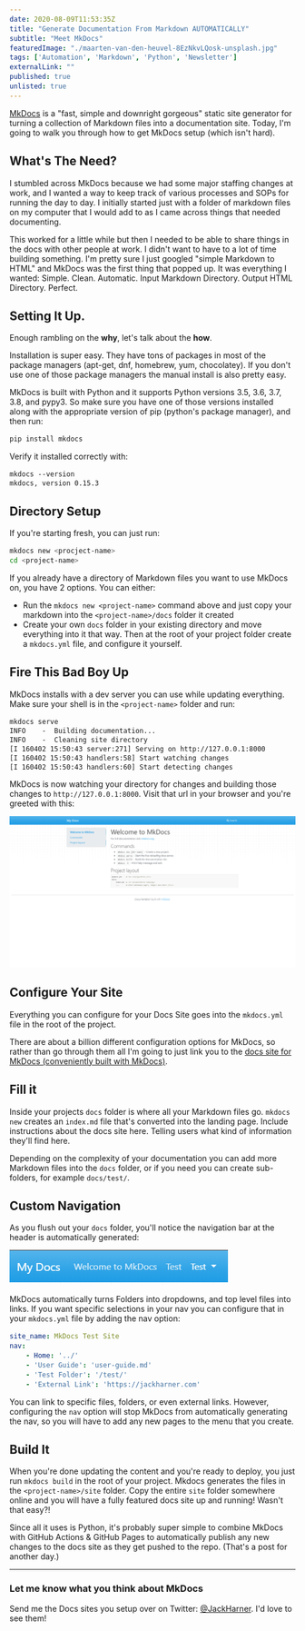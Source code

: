 ```yaml
---
date: 2020-08-09T11:53:35Z
title: "Generate Documentation From Markdown AUTOMATICALLY" 
subtitle: "Meet MkDocs"
featuredImage: "./maarten-van-den-heuvel-8EzNkvLQosk-unsplash.jpg"
tags: ['Automation', 'Markdown', 'Python', 'Newsletter']
externalLink: ""
published: true
unlisted: true
---
```


[MkDocs](https://www.mkdocs.org/) is a "fast, simple and downright gorgeous" static site generator for turning a collection of Markdown files into a documentation site. Today, I'm going to walk you through how to get MkDocs setup (which isn't hard).

## What's The Need?

I stumbled across MkDocs because we had some major staffing changes at work, and I wanted a way to keep track of various processes and SOPs for running the day to day. I initially started just with a folder of markdown files on my computer that I would add to as I came across things that needed documenting. 

This worked for a little while but then I needed to be able to share things in the docs with other people at work. I didn't want to have to a lot of time building something. I'm pretty sure I just googled "simple Markdown to HTML" and MkDocs was the first thing that popped up. It was everything I wanted: Simple. Clean. Automatic. Input Markdown Directory. Output HTML Directory. Perfect. 

## Setting It Up.

Enough rambling on the **why**, let's talk about the **how**.

Installation is super easy. They have tons of packages in most of the package managers (apt-get, dnf, homebrew, yum, chocolatey). If you don't use one of those package managers the manual install is also pretty easy. 

MkDocs is built with Python and it supports Python versions 3.5, 3.6, 3.7, 3.8, and pypy3. So make sure you have one of those versions installed along with the appropriate version of pip (python's package manager), and then run: 

```bash 
pip install mkdocs
```
Verify it installed correctly with: 

```bash{outputLines: 2}{numberLines: true}
mkdocs --version
mkdocs, version 0.15.3
```

## Directory Setup

If you're starting fresh, you can just run:

```bash
mkdocs new <procject-name>
cd <project-name>
```

If you already have a directory of Markdown files you want to use MkDocs on, you have 2 options. You can either: 
* Run the `mkdocs new <project-name>` command above and just copy your markdown into the `<project-name>/docs` folder it created
* Create your own `docs` folder in your existing directory and move everything into it that way. Then at the root of your project folder create a `mkdocs.yml` file, and configure it yourself. 

## Fire This Bad Boy Up

MkDocs installs with a dev server you can use while updating everything. Make sure your shell is in the `<project-name>` folder and run: 

```bash{outputLines: 2-6}
mkdocs serve
INFO    -  Building documentation...
INFO    -  Cleaning site directory
[I 160402 15:50:43 server:271] Serving on http://127.0.0.1:8000
[I 160402 15:50:43 handlers:58] Start watching changes
[I 160402 15:50:43 handlers:60] Start detecting changes
```

MkDocs is now watching your directory for changes and building those changes to `http://127.0.0.1:8000`. Visit that url in your browser and you're greeted with this: 

![MkDocs Landing Page](./Welcome-to-mkdocs.png)

## Configure Your Site

Everything you can configure for your Docs Site goes into the `mkdocs.yml` file in the root of the project. 

There are about a billion different configuration options for MkDocs, so rather than go through them all I'm going to just link you to the [docs site for MkDocs (conveniently built with MkDocs)](https://www.mkdocs.org/user-guide/configuration/).


## Fill it

Inside your projects `docs` folder is where all your Markdown files go. `mkdocs new` creates an `index.md` file that's converted into the landing page. Include instructions about the docs site here. Telling users what kind of information they'll find here. 

Depending on the complexity of your documentation you can add more Markdown files into the `docs` folder, or if you need you can create sub-folders, for example `docs/test/`. 


## Custom Navigation


As you flush out your `docs` folder, you'll notice the navigation bar at the header is automatically generated: 

![MkDocs Generated Navigation](Nav.png)

MkDocs automatically turns Folders into dropdowns, and top level files into links. If you want specific selections in your nav you can configure that in your `mkdocs.yml` file by adding the nav option:

```yml
site_name: MkDocs Test Site
nav:
    - Home: '../'
    - 'User Guide': 'user-guide.md'
    - 'Test Folder': '/test/'
    - 'External Link': 'https://jackharner.com'
```

You can link to specific files, folders, or even external links. However, configuring the `nav` option will stop MkDocs from automatically generating the nav, so you will have to add any new pages to the menu that you create. 


## Build It

When you're done updating the content and you're ready to deploy, you just run `mkdocs build` in the root of your project. Mkdocs generates the files in the `<project-name>/site` folder. Copy the entire `site` folder somewhere online and you will have a fully featured docs site up and running! Wasn't that easy?! 

Since all it uses is Python, it's probably super simple to combine MkDocs with GitHub Actions & GitHub Pages to automatically publish any new changes to the docs site as they get pushed to the repo. (That's a post for another day.)

---

### Let me know what you think about MkDocs
Send me the Docs sites you setup over on Twitter: [@JackHarner](https://twitter.com/jackharner). I'd love to see them!
